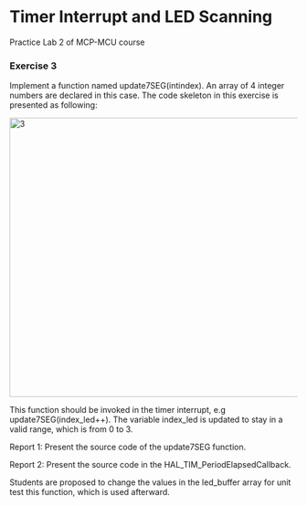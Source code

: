 # Timer Interrupt and LED Scanning
Practice Lab 2 of MCP-MCU course

### Exercise 3
 Implement a function named update7SEG(intindex). An array of 4 integer numbers are
 declared in this case. The code skeleton in this exercise is presented as following:
 
<img width="692" height="489" alt="3" src="https://github.com/user-attachments/assets/c4c365e1-fac6-4e31-8a53-bcfe40c2332d" />


 This function should be invoked in the timer interrupt, e.g update7SEG(index_led++). The variable index_led is updated to stay in a valid range, which is from 0 to 3.
 
 Report 1: Present the source code of the update7SEG function.
 
 Report 2: Present the source code in the HAL_TIM_PeriodElapsedCallback.
 
 Students are proposed to change the values in the led_buffer array for unit test this function, which is used afterward.
